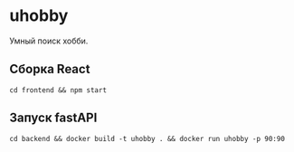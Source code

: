 # uhobby
Умный поиск хобби.

## Сборка React
```
cd frontend && npm start
```

## Запуск fastAPI
```
cd backend && docker build -t uhobby . && docker run uhobby -p 90:90
```
